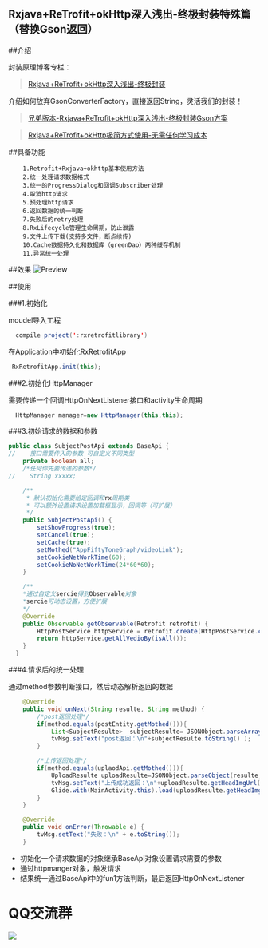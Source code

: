 ## Rxjava+ReTrofit+okHttp深入浅出-终极封装特殊篇（替换Gson返回）

##介绍

封装原理博客专栏：

>[Rxjava+ReTrofit+okHttp深入浅出-终极封装](http://blog.csdn.net/column/details/13297.html)


介绍如何放弃GsonConverterFactory，直接返回String，灵活我们的封装！


>[兄弟版本-Rxjava+ReTrofit+okHttp深入浅出-终极封装Gson方案](https://github.com/wzgiceman/RxjavaRetrofitDemo-master)

>[Rxjava+ReTrofit+okHttp极简方式使用-无需任何学习成本](https://github.com/wzgiceman/Rx-Retrofit)

##具备功能

        1.Retrofit+Rxjava+okhttp基本使用方法
        2.统一处理请求数据格式
        3.统一的ProgressDialog和回调Subscriber处理
        4.取消http请求
        5.预处理http请求
        6.返回数据的统一判断
        7.失败后的retry处理
        8.RxLifecycle管理生命周期，防止泄露
        9.文件上传下载(支持多文件，断点续传)
        10.Cache数据持久化和数据库（greenDao）两种缓存机制
        11.异常统一处理

##效果
![Preview](https://github.com/wzgiceman/RxjavaRetrofitDemo-string-master/blob/master/gif/retrofit_string.gif)


##使用

###1.初始化

moudel导入工程

```java
  compile project(':rxretrofitlibrary')
```

在Application中初始化RxRetrofitApp

```java
 RxRetrofitApp.init(this);
```

###2.初始化HttpManager

需要传递一个回调HttpOnNextListener接口和activity生命周期

```java
  HttpManager manager=new HttpManager(this,this);
```

###3.初始请求的数据和参数

```java
public class SubjectPostApi extends BaseApi {
//    接口需要传入的参数 可自定义不同类型
    private boolean all;
    /*任何你先要传递的参数*/
//    String xxxxx;

    /**
     * 默认初始化需要给定回调和rx周期类
     * 可以额外设置请求设置加载框显示，回调等（可扩展）
     */
    public SubjectPostApi() {
        setShowProgress(true);
        setCancel(true);
        setCache(true);
        setMothed("AppFiftyToneGraph/videoLink");
        setCookieNetWorkTime(60);
        setCookieNoNetWorkTime(24*60*60);
    }

    /**
    *通过自定义sercie得到Observable对象
    *sercie可动态设置，方便扩展
    */
    @Override
    public Observable getObservable(Retrofit retrofit) {
        HttpPostService httpService = retrofit.create(HttpPostService.class);
        return httpService.getAllVedioBy(isAll());
    }
  }

```
###4.请求后的统一处理

通过method参数判断接口，然后动态解析返回的数据
```java
    @Override
    public void onNext(String resulte, String method) {
        /*post返回处理*/
        if(method.equals(postEntity.getMothed())){
            List<SubjectResulte>  subjectResulte= JSONObject.parseArray(resulte,SubjectResulte.class);
            tvMsg.setText("post返回：\n"+subjectResulte.toString() );
        }

        /*上传返回处理*/
        if(method.equals(uplaodApi.getMothed())){
            UploadResulte uploadResulte=JSONObject.parseObject(resulte,UploadResulte.class);
            tvMsg.setText("上传成功返回：\n"+uploadResulte.getHeadImgUrl());
            Glide.with(MainActivity.this).load(uploadResulte.getHeadImgUrl()).skipMemoryCache(true).into(img);
        }
    }

    @Override
    public void onError(Throwable e) {
        tvMsg.setText("失败：\n" + e.toString());
    }
```


* 初始化一个请求数据的对象继承BaseApi对象设置请求需要的参数
* 通过httpmanger对象，触发请求
* 结果统一通过BaseApi中的fun1方法判断，最后返回HttpOnNextListener




#                                     QQ交流群

![](https://github.com/wzgiceman/Rxbus/blob/master/gif/qq.png)


